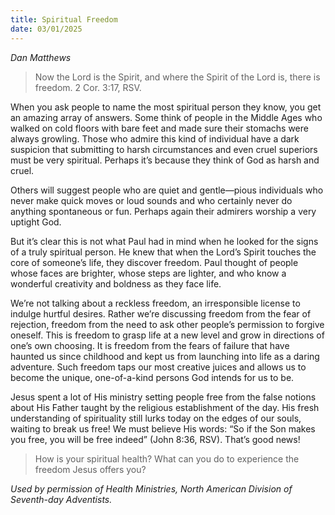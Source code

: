 ```yaml
---
title: Spiritual Freedom
date: 03/01/2025
---
```


_Dan Matthews_

> <p></p>
> Now the Lord is the Spirit, and where the Spirit of the Lord is, there is freedom. 2 Cor. 3:17, RSV.

When you ask people to name the most spiritual person they know, you get an amazing array of answers. Some think of people in the Middle Ages who walked on cold floors with bare feet and made sure their stomachs were always growling. Those who admire this kind of individual have a dark suspicion that submitting to harsh circumstances and even cruel superiors must be very spiritual. Perhaps it’s because they think of God as harsh and cruel.

Others will suggest people who are quiet and gentle—pious individuals who never make quick moves or loud sounds and who certainly never do anything spontaneous or fun. Perhaps again their admirers worship a very uptight God.

But it’s clear this is not what Paul had in mind when he looked for the signs of a truly spiritual person. He knew that when the Lord’s Spirit touches the core of someone’s life, they discover freedom. Paul thought of people whose faces are brighter, whose steps are lighter, and who know a wonderful creativity and boldness as they face life.

We’re not talking about a reckless freedom, an irresponsible license to indulge hurtful desires. Rather we’re discussing freedom from the fear of rejection, freedom from the need to ask other people’s permission to forgive oneself. This is freedom to grasp life at a new level and grow in directions of one’s own choosing. It is freedom from the fears of failure that have haunted us since childhood and kept us from launching into life as a daring adventure. Such freedom taps our most creative juices and allows us to become the unique, one-of-a-kind persons God intends for us to be.

Jesus spent a lot of His ministry setting people free from the false notions about His Father taught by the religious establishment of the day. His fresh understanding of spirituality still lurks today on the edges of our souls, waiting to break us free! We must believe His words: “So if the Son makes you free, you will be free indeed” (John 8:36, RSV). That’s good news!

> <callout></callout>
> How is your spiritual health? What can you do to experience the freedom Jesus offers you?

_Used by permission of Health Ministries, North American Division of Seventh-day Adventists._